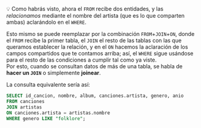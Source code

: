 :bulb: Como habrás visto, ahora el `FROM` recibe dos entidades, y las _relacionamos_ mediante el nombre del artista (que es lo que comparten ambas) aclarándolo en el `WHERE`. 

Esto mismo se puede reemplazar por la combinación `FROM`+`JOIN`+`ON`, donde el `FROM` recibe la primer tabla, el `JOIN` el resto de las tablas con las que queramos establecer la relación, y en el `ON` hacemos la aclaración de los campos compartidos que te contamos arriba; así, el `WHERE` sigue usándose para el resto de las condiciones a cumplir tal como ya viste. 
<br>
Por esto, cuando se consultan datos de más de una tabla, se habla de **hacer un `JOIN`** o simplemente **joinear**. 

La consulta equivalente sería así:

``` sql
SELECT id_cancion, nombre, album, canciones.artista, genero, anio 
FROM canciones
JOIN artistas
ON canciones.artista = artistas.nombre
WHERE genero LIKE "folklore";
```

